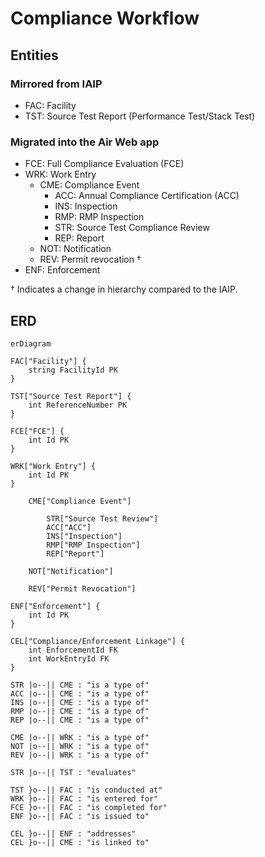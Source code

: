# Compliance Workflow

## Entities

### Mirrored from IAIP

- FAC: Facility
- TST: Source Test Report (Performance Test/Stack Test)

### Migrated into the Air Web app

- FCE: Full Compliance Evaluation (FCE)
- WRK: Work Entry
    - CME: Compliance Event
        - ACC: Annual Compliance Certification (ACC)
        - INS: Inspection
        - RMP: RMP Inspection
        - STR: Source Test Compliance Review
        - REP: Report
    - NOT: Notification
    - REV: Permit revocation †
- ENF: Enforcement

† Indicates a change in hierarchy compared to the IAIP.

## ERD

```mermaid
erDiagram

FAC["Facility"] {
    string FacilityId PK
}

TST["Source Test Report"] {
    int ReferenceNumber PK
}

FCE["FCE"] {
    int Id PK
}

WRK["Work Entry"] {
    int Id PK
}

    CME["Compliance Event"]

        STR["Source Test Review"]
        ACC["ACC"]
        INS["Inspection"]
        RMP["RMP Inspection"]
        REP["Report"]

    NOT["Notification"]
    
    REV["Permit Revocation"]

ENF["Enforcement"] {
    int Id PK
}

CEL["Compliance/Enforcement Linkage"] {
    int EnforcementId FK
    int WorkEntryId FK
}

STR |o--|| CME : "is a type of"
ACC |o--|| CME : "is a type of"
INS |o--|| CME : "is a type of"
RMP |o--|| CME : "is a type of"
REP |o--|| CME : "is a type of"

CME |o--|| WRK : "is a type of"
NOT |o--|| WRK : "is a type of"
REV |o--|| WRK : "is a type of"

STR |o--|| TST : "evaluates"

TST }o--|| FAC : "is conducted at"
WRK }o--|| FAC : "is entered for"
FCE }o--|| FAC : "is completed for"
ENF }o--|| FAC : "is issued to"

CEL }o--|| ENF : "addresses"
CEL }o--|| CME : "is linked to"

```

